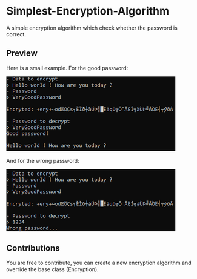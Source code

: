 # Simplest-Encryption-Algorithm
A simple encryption algorithm which check whether the password is correct.

## Preview
Here is a small example. For the good password:

![Good Password](images/good.jpg)

And for the wrong password:

![Wrong Password](images/wrong.jpg)

## Contributions
You are free to contribute, you can create a new encryption algorithm and override the base class (Encryption).
